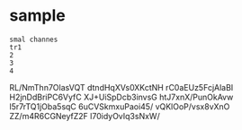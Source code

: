 # sample
    smal channes
    tr1
    2
    3
    4
     
     
    
RL/NmThn7OlasVQT
dtndHqXVs0XKctNH
rC0aEUz5FcjAlaBI
H2jnDdBriPC6VyfC
XJ+UiSpDcb3invsG
htJ7xnX/PunOkAvw
l5r7rTQ1jOba5sqC
6uCVSkmxuPaoi45/
vQKlOoP/vsx8vXnO
ZZ/m4R6CGNeyfZ2F
l70idyOvIq3sNxW/
